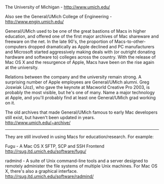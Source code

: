 The University of Michigan - http://www.umich.edu/

Also see the General/UMich College of Engineering - http://www.engin.umich.edu/

General/UMich used to be one of the great bastions of Macs in higher education, and offered one of the first major archives of Mac shareware and freeware on the net. In the late 90's, the proportion of Macs-to-other-computers dropped dramatically as Apple declined and PC manufacturers and Microsoft started aggressively making deals with (or outright donating hardware and software to) colleges across the country. With the release of Mac OS X and the resurgence of Apple, Macs have been on the rise again at the university.

Relations between the company and the university remain strong. A surprising number of Apple employees are General/UMich alumni. Greg Joswiak (Joz), who gave the keynote at Macworld Creative Pro 2003, is probably the most visible, but he's one of many. Name a major technology at Apple, and you'll probably find at least one General/UMich grad working on it. 

The old archives that made General/UMich famous to early Mac developers still exist, but haven't been updated in years. http://www.umich.edu/~archive/

----

They are still involved in using Macs for education/research.  For example:

Fugu  - A Mac OS X SFTP, SCP and SSH Frontend
http://rsug.itd.umich.edu/software/fugu/

radmind - A suite of Unix command-line tools and a server designed to remotely administer the file systems of multiple Unix machines.  For Mac OS X, there's also a graphical interface.
http://rsug.itd.umich.edu/software/radmind/